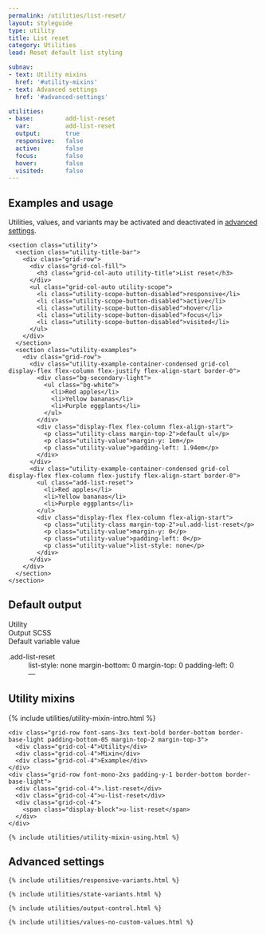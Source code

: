 ```yaml
---
permalink: /utilities/list-reset/
layout: styleguide
type: utility
title: List reset
category: Utilities
lead: Reset default list styling

subnav:
- text: Utility mixins
  href: '#utility-mixins'
- text: Advanced settings
  href: '#advanced-settings'

utilities:
- base:         add-list-reset
  var:          add-list-reset
  output:       true
  responsive:   false
  active:       false
  focus:        false
  hover:        false
  visited:      false
---
```


<div class="font-sans-4 weight-300">

  <section class="utilities-section">
    <div class="grid-row flex-align-center margin-bottom-2">
      <h2 class="grid-col-auto utilities-section-title">Examples and usage</h2>
      <p class="grid-col-fill utilities-section-helper">Utilities, values, and variants may be activated and deactivated in <a href="#0" class="text-ink text-no-wrap">advanced settings</a>.</p>
    </div>

    <section class="utility">
      <section class="utility-title-bar">
        <div class="grid-row">
          <div class="grid-col-fill">
            <h3 class="grid-col-auto utility-title">List reset</h3>
          </div>
          <ul class="grid-col-auto utility-scope">
            <li class="utility-scope-button-disabled">responsive</li>
            <li class="utility-scope-button-disabled">active</li>
            <li class="utility-scope-button-disabled">hover</li>
            <li class="utility-scope-button-disabled">focus</li>
            <li class="utility-scope-button-disabled">visited</li>
          </ul>
        </div>
      </section>
      <section class="utility-examples">
        <div class="grid-row">
          <div class="utility-example-container-condensed grid-col display-flex flex-column flex-justify flex-align-start border-0">
            <div class="bg-secondary-light">
              <ul class="bg-white">
                <li>Red apples</li>
                <li>Yellow bananas</li>
                <li>Purple eggplants</li>
              </ul>
            </div>
            <div class="display-flex flex-column flex-align-start">
              <p class="utility-class margin-top-2">default ul</p>
              <p class="utility-value">margin-y: 1em</p>
              <p class="utility-value">padding-left: 1.94em</p>
            </div>
          </div>
          <div class="utility-example-container-condensed grid-col display-flex flex-column flex-justify flex-align-start border-0">
            <ul class="add-list-reset">
              <li>Red apples</li>
              <li>Yellow bananas</li>
              <li>Purple eggplants</li>
            </ul>
            <div class="display-flex flex-column flex-align-start">
              <p class="utility-class margin-top-2">ul.add-list-reset</p>
              <p class="utility-value">margin-y: 0</p>
              <p class="utility-value">padding-left: 0</p>
              <p class="utility-value">list-style: none</p>
            </div>
          </div>
        </div>
      </section>
    </section>
  </section>

  <section class="utilities-section margin-top-6">
    <h2 class="utilities-section-title">Default output</h2>
    <div class="grid-row font-sans-1 text-bold border-bottom padding-bottom-05 margin-top-2 border-base-light">
      <div class="grid-col-4">Utility</div>
      <div class="grid-col-6">Output SCSS</div>
      <div class="grid-col-2">Default variable value</div>
    </div>
    <dl class="output-list">
      <dt class="output-utility">.add-list-reset</dt>
      <dd class="output-css">
        <span>
          <span class="output-rule">list-style: none</span>
          <span class="output-rule">margin-bottom: 0</span>
          <span class="output-rule">margin-top: 0</span>
          <span class="output-rule">padding-left: 0</span>
        </span>
      </dd>
      <dd class="output-variable">—</dd>
    </dl>
  </section>

  <section id="utility-mixins" class="padding-top-4">
    <h2 class="margin-y-0">Utility mixins</h2>
    {% include utilities/utility-mixin-intro.html %}

    <div class="grid-row font-sans-3xs text-bold border-bottom border-base-light padding-bottom-05 margin-top-2 margin-top-3">
      <div class="grid-col-4">Utility</div>
      <div class="grid-col-4">Mixin</div>
      <div class="grid-col-4">Example</div>
    </div>
    <div class="grid-row font-mono-2xs padding-y-1 border-bottom border-base-light">
      <div class="grid-col-4">.list-reset</div>
      <div class="grid-col-4">u-list-reset</div>
      <div class="grid-col-4">
        <span class="display-block">u-list-reset</span>
      </div>
    </div>

    {% include utilities/utility-mixin-using.html %}
  </section>

  <section id="advanced-settings" class="padding-top-4">
  <h2 class="margin-y-0">Advanced settings</h2>

    {% include utilities/responsive-variants.html %}

    {% include utilities/state-variants.html %}

    {% include utilities/output-control.html %}

    {% include utilities/values-no-custom-values.html %}
  </section>
